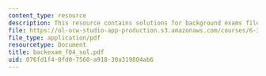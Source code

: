 ```yaml
---
content_type: resource
description: This resource contains solutions for background exams file.
file: https://ol-ocw-studio-app-production.s3.amazonaws.com/courses/6-341-discrete-time-signal-processing-fall-2005/076fd1f40fd07560a91830a319804ab6_backexam_f04_sol.pdf
file_type: application/pdf
resourcetype: Document
title: backexam_f04_sol.pdf
uid: 076fd1f4-0fd0-7560-a918-30a319804ab6
---
```

